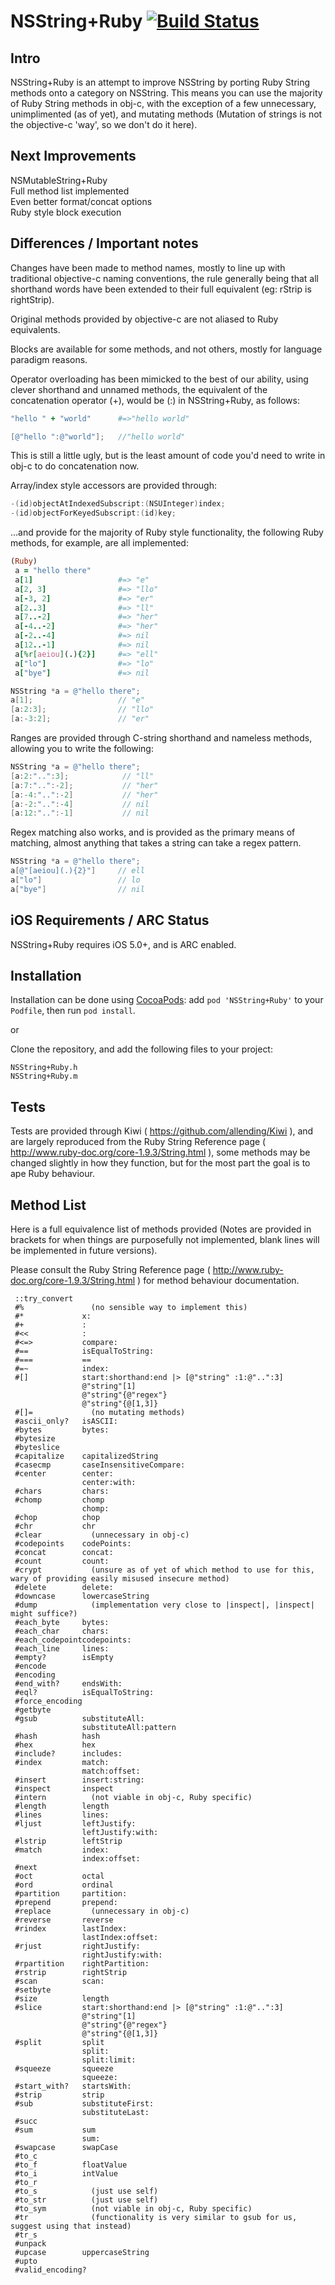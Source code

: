 NSString+Ruby [![Build Status](https://travis-ci.org/zdavison/NSString-Ruby.png?branch=master)](https://travis-ci.org/zdavison/NSString-Ruby)
====================

Intro
---------------------
NSString+Ruby is an attempt to improve NSString by porting Ruby String methods onto a category on NSString. 
This means you can use the majority of Ruby String methods in obj-c, with the exception of a few unnecessary, 
unimplimented (as of yet), and mutating methods (Mutation of strings is not the objective-c 'way', so we don't do it here).

Next Improvements
---------------------
NSMutableString+Ruby  
Full method list implemented  
Even better format/concat options  
Ruby style block execution

Differences / Important notes
---------------------
Changes have been made to method names, mostly to line up with traditional objective-c naming conventions, the rule
generally being that all shorthand words have been extended to their full equivalent (eg: rStrip is rightStrip).

Original methods provided by objective-c are not aliased to Ruby equivalents.

Blocks are available for some methods, and not others, mostly for language paradigm reasons.

Operator overloading has been mimicked to the best of our ability, using clever shorthand and unnamed methods,
the equivalent of the concatenation operator (+), would be (:) in NSString+Ruby, as follows:

```ruby
"hello " + "world"      #=>"hello world"
```

```objective-c
[@"hello ":@"world"];   //"hello world"
```

This is still a little ugly, but is the least amount of code you'd need to write in obj-c to do concatenation now.

Array/index style accessors are provided through:

```objective-c
-(id)objectAtIndexedSubscript:(NSUInteger)index;
-(id)objectForKeyedSubscript:(id)key;
```

...and provide for the majority of Ruby style functionality, the following Ruby methods, for example, are all implemented:

```ruby
(Ruby)
 a = "hello there"
 a[1]                   #=> "e"
 a[2, 3]                #=> "llo"
 a[-3, 2]               #=> "er"
 a[2..3]                #=> "ll"
 a[7..-2]               #=> "her"
 a[-4..-2]              #=> "her"
 a[-2..-4]              #=> nil
 a[12..-1]              #=> nil
 a[%r[aeiou](.){2}]     #=> "ell"
 a["lo"]                #=> "lo"
 a["bye"]               #=> nil
```

```objective-c
NSString *a = @"hello there";
a[1];                   // "e"
[a:2:3];                // "llo"
[a:-3:2];               // "er"
```

Ranges are provided through C-string shorthand and nameless methods, allowing you to write the following:

```objective-c
NSString *a = @"hello there";
[a:2:"..":3];            // "ll"
[a:7:"..":-2];           // "her"
[a:-4:"..":-2]           // "her"
[a:-2:"..":-4]           // nil
[a:12:"..":-1]           // nil
```

Regex matching also works, and is provided as the primary means of matching, almost anything that takes a string
can take a regex pattern.

```objective-c
NSString *a = @"hello there";
a[@"[aeiou](.){2}"]     // ell
a["lo"]                 // lo
a["bye"]                // nil
```

iOS Requirements / ARC Status
---------------------
NSString+Ruby requires iOS 5.0+, and is ARC enabled.

Installation
---------------------
Installation can be done using [CocoaPods](http://cocoapods.org):
add `pod 'NSString+Ruby'` to your `Podfile`, then run `pod install`.

or

Clone the repository, and add the following files to your project:
```
NSString+Ruby.h 
NSString+Ruby.m
```

Tests
---------------------
Tests are provided through Kiwi ( https://github.com/allending/Kiwi ), and are largely reproduced from the Ruby String
Reference page ( http://www.ruby-doc.org/core-1.9.3/String.html ), some methods may be changed slightly
in how they function, but for the most part the goal is to ape Ruby behaviour.

Method List
---------------------
Here is a full equivalence list of methods provided (Notes are provided in brackets for when things are purposefully
not implemented, blank lines will be implemented in future versions).

Please consult the Ruby String Reference page ( http://www.ruby-doc.org/core-1.9.3/String.html ) for method behaviour
documentation.

```
 ::try_convert
 #%               (no sensible way to implement this)
 #*             x:
 #+             :
 #<<            :
 #<=>           compare:
 #==            isEqualToString:
 #===           ==
 #=~            index:
 #[]            start:shorthand:end |> [@"string" :1:@"..":3]
                @"string"[1]
                @"string"{@"regex"}
                @"string"{@[1,3]}
 #[]=             (no mutating methods)
 #ascii_only?   isASCII:
 #bytes         bytes:
 #bytesize        
 #byteslice
 #capitalize    capitalizedString
 #casecmp       caseInsensitiveCompare:
 #center        center: 
                center:with:
 #chars         chars:
 #chomp         chomp
                chomp:
 #chop          chop
 #chr           chr
 #clear           (unnecessary in obj-c)
 #codepoints    codePoints:
 #concat        concat:
 #count         count:
 #crypt           (unsure as of yet of which method to use for this, wary of providing easily misused insecure method)
 #delete        delete:
 #downcase      lowercaseString
 #dump            (implementation very close to |inspect|, |inspect| might suffice?)
 #each_byte     bytes:
 #each_char     chars:
 #each_codepointcodepoints:
 #each_line     lines:
 #empty?        isEmpty
 #encode        
 #encoding
 #end_with?     endsWith:
 #eql?          isEqualToString:
 #force_encoding
 #getbyte
 #gsub          substituteAll:
                substituteAll:pattern
 #hash          hash
 #hex           hex
 #include?      includes:
 #index         match:
                match:offset:
 #insert        insert:string:
 #inspect       inspect
 #intern          (not viable in obj-c, Ruby specific)
 #length        length
 #lines         lines:
 #ljust         leftJustify:
                leftJustify:with:
 #lstrip        leftStrip
 #match         index:
                index:offset:
 #next
 #oct           octal
 #ord           ordinal
 #partition     partition:
 #prepend       prepend:
 #replace         (unnecessary in obj-c)
 #reverse       reverse
 #rindex        lastIndex:
                lastIndex:offset:
 #rjust         rightJustify:
                rightJustify:with:
 #rpartition    rightPartition:
 #rstrip        rightStrip
 #scan          scan:
 #setbyte
 #size          length
 #slice         start:shorthand:end |> [@"string" :1:@"..":3]
                @"string"[1]
                @"string"{@"regex"}
                @"string"{@[1,3]}
 #split         split
                split:
                split:limit:
 #squeeze       squeeze
                squeeze:
 #start_with?   startsWith:
 #strip         strip
 #sub           substituteFirst:
                substituteLast:
 #succ
 #sum           sum
                sum:
 #swapcase      swapCase
 #to_c
 #to_f          floatValue
 #to_i          intValue
 #to_r
 #to_s            (just use self)
 #to_str          (just use self)
 #to_sym          (not viable in obj-c, Ruby specific)
 #tr              (functionality is very similar to gsub for us, suggest using that instead)
 #tr_s
 #unpack
 #upcase        uppercaseString
 #upto
 #valid_encoding?
 
```
